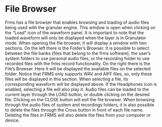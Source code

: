 # File Browser

Frms has a file browser that enables browsing and loading of audio files being used with the granular engine. This window is open when clicking on the “Load” icon of the waveform panel. It is important to note that the loaded waveform will only be displayed when the layer is in Granulator mode.
When opening the file browser, it will display a window with two sections. On the left there is the Folder’s Browser. It is possible to select between the file banks (files that belong to the frms software), the user’s system folders to use personal audio files, or the recording folder to use recorded files with the frms record functionality. On the right there is the File’s Browser. Here it will be displayed the available files on the selected folder. Notice that FRMS only supports WAV and AIFF files, so, only these files will be displayed in this section. When selecting a file, its corresponding waveform will be displayed above. If the Headphones icon is enabled, selecting a file will also play it.
Audio files can be loaded to the current layer through the LOAD button, or double clicking on the desired file. Clicking on the CLOSE button will exit the file browser.
When browsing through the audio files of system and recordings folders, it is also possible to delete the files through the Cross button in front of each file name. Deleting the files in FRMS will also delete the files from your computer or device.

